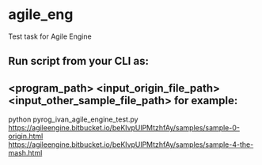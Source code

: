 # agile_eng
Test task for Agile Engine 


## Run script from your CLI as:
<platform> <program_path> <input_origin_file_path> <input_other_sample_file_path> 
for example:
----------
python pyrog_ivan_agile_engine_test.py https://agileengine.bitbucket.io/beKIvpUlPMtzhfAy/samples/sample-0-origin.html
 https://agileengine.bitbucket.io/beKIvpUlPMtzhfAy/samples/sample-4-the-mash.html
 
